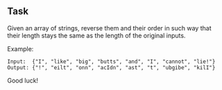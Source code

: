 ## Task
Given an array of strings, reverse them and their order in such way that their length stays the same as the length of the original inputs.

Example:

    Input:  {"I", "like", "big", "butts", "and", "I", "cannot", "lie!"}
    Output: {"!", "eilt", "onn", "acIdn", "ast", "t", "ubgibe", "kilI"}

Good luck!

